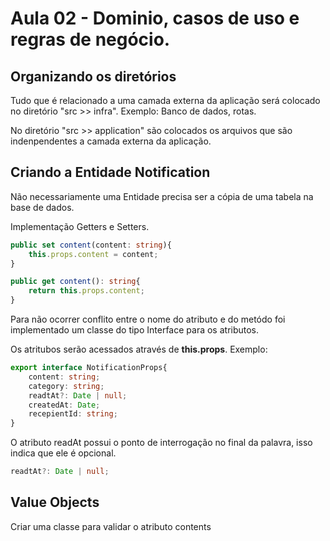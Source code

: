 # Aula 02 - Dominio, casos de uso e regras de negócio.

## Organizando os diretórios

<p>Tudo que é relacionado a uma camada externa da aplicação será colocado no diretório "src >> infra". Exemplo: Banco de dados, rotas.</p>

<p>No diretório "src >> application" são colocados os arquivos que são indenpendentes a camada externa da aplicação.</p>

## Criando a Entidade Notification

<p>Não necessariamente uma Entidade precisa ser a cópia de uma tabela na base de dados.</p>

<p>Implementação Getters e Setters.</p>

``` ts
public set content(content: string){
    this.props.content = content;
}

public get content(): string{
    return this.props.content;
}

```

<p>Para não ocorrer conflito entre o nome do atributo e do metódo foi implementado um classe do tipo Interface para os atributos.</p> Os atritubos serão acessados através de <b>this.props</b>. Exemplo: </p>

``` ts
export interface NotificationProps{
    content: string;
    category: string;
    readtAt?: Date | null;
    createdAt: Date;
    recepientId: string;
}
```

<p>O atributo readAt possui o ponto de interrogação no final da palavra, isso indica que ele é opcional.</p>

``` ts
readtAt?: Date | null;
``` 

## Value Objects

<p>Criar uma classe para validar o atributo contents</p>

